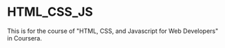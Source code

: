 # HTML_CSS_JS
This is for the course of "HTML, CSS, and Javascript for Web Developers" in Coursera.
